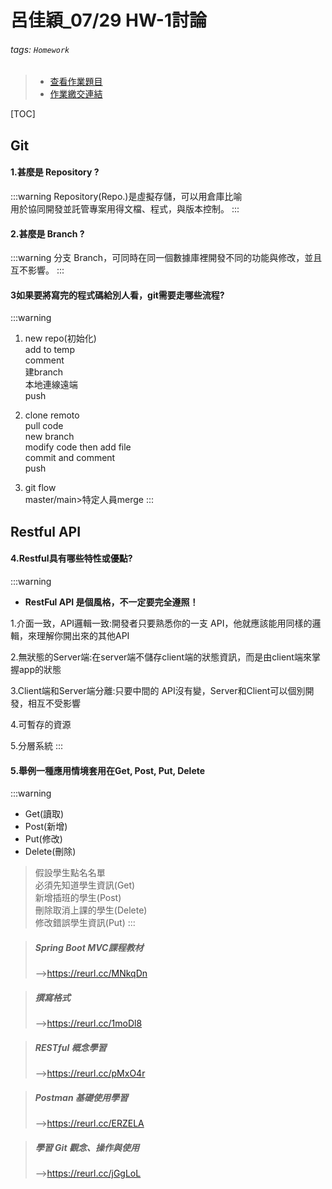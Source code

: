 # 呂佳穎_07/29 HW-1討論

###### tags: `Homework`
>- [查看作業題目](https://reurl.cc/GErKxx)
>- [作業繳交連結](https://reurl.cc/nO0DgX)

[TOC]

## Git

#### 1.甚麼是 Repository ?
:::warning
Repository(Repo.)是虛擬存儲，可以用倉庫比喻  
用於協同開發並託管專案用得文檔、程式，與版本控制。
:::
#### 2.甚麼是 Branch ?
:::warning
分支 Branch，可同時在同一個數據庫裡開發不同的功能與修改，並且互不影響。
:::
#### 3如果要將寫完的程式碼給別人看，git需要走哪些流程?
:::warning

1.  new repo(初始化)  
    add to temp  
    comment  
    建branch  
    本地連線遠端  
    push  
    
2. clone remoto  
    pull code  
    new branch  
    modify code then add file  
    commit and comment  
    push  
    
3. git flow  
    master/main>特定人員merge
:::

## Restful API

#### 4.Restful具有哪些特性或優點?
:::warning
* **RestFul API 是個風格，不一定要完全遵照！**

1.介面一致，API邏輯一致:開發者只要熟悉你的一支 API，他就應該能用同樣的邏輯，來理解你開出來的其他API

2.無狀態的Server端:在server端不儲存client端的狀態資訊，而是由client端來掌握app的狀態

3.Client端和Server端分離:只要中間的 API沒有變，Server和Client可以個別開發，相互不受影響

4.可暫存的資源

5.分層系統
:::
#### 5.舉例一種應用情境套用在Get, Post, Put, Delete
:::warning
- Get(讀取)
- Post(新增)
- Put(修改)
- Delete(刪除)

> 假設學生點名名單  
必須先知道學生資訊(Get)  
新增插班的學生(Post)  
刪除取消上課的學生(Delete)  
修改錯誤學生資訊(Put)
:::

>##### Spring Boot MVC課程教材
>-->https://reurl.cc/MNkqDn

>##### 撰寫格式
>-->https://reurl.cc/1moDl8

>##### RESTful 概念學習
>-->https://reurl.cc/pMxO4r

>##### Postman 基礎使用學習
>-->https://reurl.cc/ERZELA

>##### 學習 Git 觀念、操作與使用
>-->https://reurl.cc/jGgLoL
